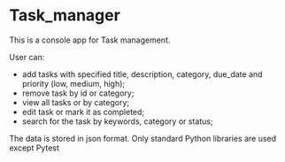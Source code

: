 # Task_manager

This is a console app for Task management.

User can:

- add tasks with specified title, description, category, due_date and priority (low, medium, high);
- remove task by id or category;
- view all tasks or by category;
- edit task or mark it as completed;
- search for the task by keywords, category or status;

The data is stored in json format. Only standard Python libraries are used except Pytest

